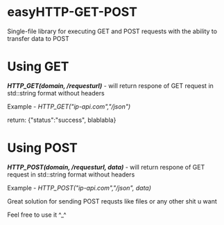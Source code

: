 # easyHTTP-GET-POST
Single-file library for executing GET and POST requests with the ability to transfer data to POST

# Using GET
***HTTP_GET(domain, /requesturl)*** - will return respone of GET request in std::string format without headers

Example - *HTTP_GET("ip-api.com","/json")*

return: {"status":"success", blablabla}

# Using POST
***HTTP_POST(domain, /requesturl, data)*** - will return respone of GET request in std::string format without headers

Example - *HTTP_POST("ip-api.com","/json", data)*

Great solution for sending POST requsts like files or any other shit u want

Feel free to use it ^_^
